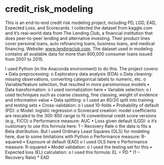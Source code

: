 # credit_risk_modeling

This is an end-to-end credit risk modeling project, including PD, LGD, EAD, Expected Loss, and Scorecards. I collected the dataset from kaggle.com and it’s real-world data from The Lending Club, a financial institution that does peer-to-peer lending and alternative investing. Their product lines cover personal loans, auto refinancing loans, business loans, and medical financing. Website: www.lendingclub.com. The dataset used in modeling contains all available data for more than 800,000 consumer loans issued from 2007 to 2015.

I used Python (in the Anaconda environment) to do this. The project covers:
•	Data preprocessing:
o	Exploratory data analysis (EDA)
o	Data cleaning: missing observations, converting categorical labels to numeric, etc.
o	Variable/feature selection, that resulted in more parsimonious models
•	Data transformation: 
o	I used normalization here
•	Variable selection: 
o	I used techniques such as coarse classing, fine classing, weight of evidence and information value
•	Data splitting: 
o	I used an 80/20 split into training and testing sets
•	Cross-validation: 
o	I used 10-folds
•	Probability of default (PD): 
o	Model: logistic regression
o	Scorecard creation: model coefficients are rescaled to the 300-850 range to fit conventional credit score versions (e.g., FICO)
o	Performance measure: AUC
•	Loss given default (LGD):
o	it’s customary to use this formula here: 1 – Recovery Rate
o	the data is fits a Beta distribution. But I used Ordinary Least Squares (OLS) for modeling here, due to some limitations with Python
o	Performance measure: R-squared
•	Exposure at default (EAD)
o	I used OLS here
o	Performance measure: R-squared
•	Model validation:
o	I used the testing set for this
•	Expected loss (EL) calculation:
o	I used this formula: EL = PD * (1 – Recovery Rate) * EAD
